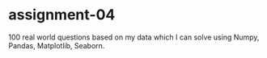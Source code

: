 # assignment-04
100 real world questions based on my data which I can solve using Numpy, Pandas, Matplotlib, Seaborn.
